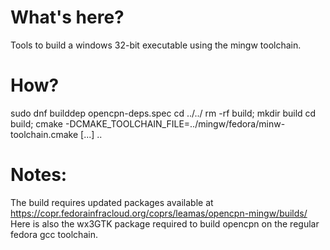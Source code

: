 What's here?
============

Tools to build a windows 32-bit executable using the mingw toolchain.

How?
====

sudo dnf builddep opencpn-deps.spec
cd ../../
rm -rf build; mkdir build
cd build;
cmake -DCMAKE_TOOLCHAIN_FILE=../mingw/fedora/minw-toolchain.cmake [...] ..

Notes:
=====
The build requires  updated packages available at
https://copr.fedorainfracloud.org/coprs/leamas/opencpn-mingw/builds/
Here is also the wx3GTK package required to build opencpn on the regular
fedora gcc toolchain.
